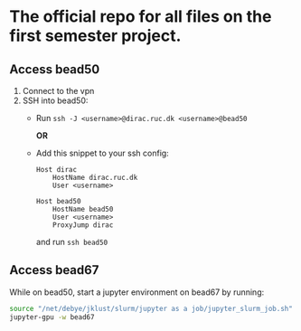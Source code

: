 # The official repo for all files on the first semester project.

## Access bead50

1. Connect to the vpn
2. SSH into bead50:
    - Run ```ssh -J <username>@dirac.ruc.dk <username>@bead50```

      **OR**
    - Add this snippet to your ssh config:
        ```sshconfig
        Host dirac
            HostName dirac.ruc.dk
            User <username>
        
        Host bead50
            HostName bead50
            User <username>
            ProxyJump dirac
        ```
        and run ```ssh bead50```

## Access bead67

While on bead50, start a jupyter environment on bead67 by running:
```bash
source "/net/debye/jklust/slurm/jupyter as a job/jupyter_slurm_job.sh"
jupyter-gpu -w bead67
```

